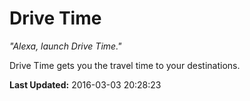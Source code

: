 # Drive Time
*"Alexa, launch Drive Time."*

Drive Time gets you the travel time to your destinations.

**Last Updated:** 2016-03-03 20:28:23